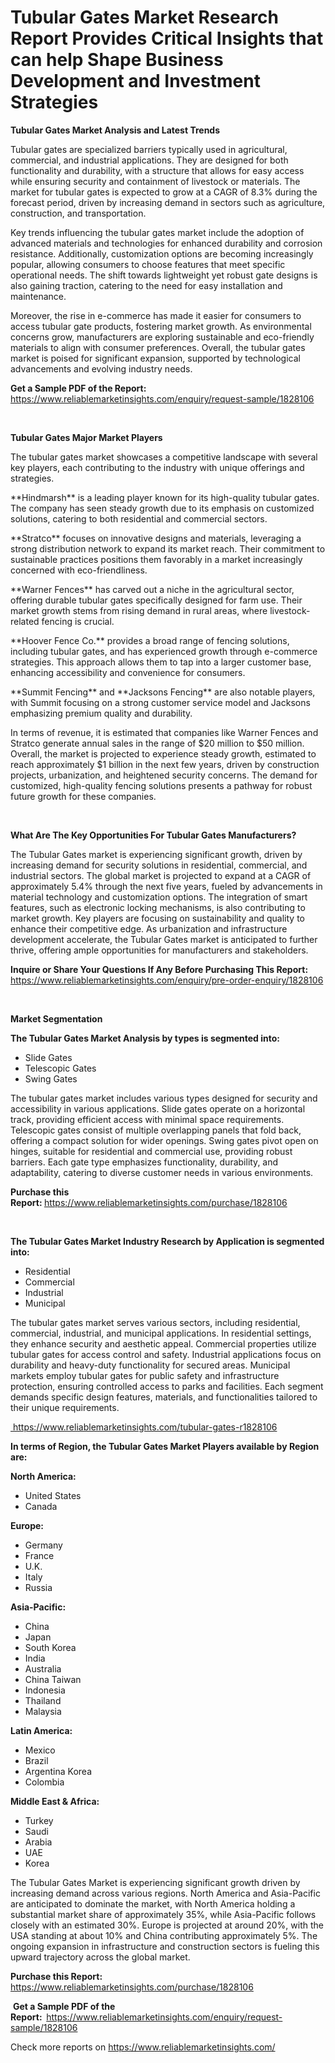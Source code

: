 <p><h1>Tubular Gates Market Research Report Provides Critical Insights that can help Shape Business Development and Investment Strategies</h1></p><p><strong>Tubular Gates Market Analysis and Latest Trends</strong></p>
<p><p>Tubular gates are specialized barriers typically used in agricultural, commercial, and industrial applications. They are designed for both functionality and durability, with a structure that allows for easy access while ensuring security and containment of livestock or materials. The market for tubular gates is expected to grow at a CAGR of 8.3% during the forecast period, driven by increasing demand in sectors such as agriculture, construction, and transportation. </p><p>Key trends influencing the tubular gates market include the adoption of advanced materials and technologies for enhanced durability and corrosion resistance. Additionally, customization options are becoming increasingly popular, allowing consumers to choose features that meet specific operational needs. The shift towards lightweight yet robust gate designs is also gaining traction, catering to the need for easy installation and maintenance. </p><p>Moreover, the rise in e-commerce has made it easier for consumers to access tubular gate products, fostering market growth. As environmental concerns grow, manufacturers are exploring sustainable and eco-friendly materials to align with consumer preferences. Overall, the tubular gates market is poised for significant expansion, supported by technological advancements and evolving industry needs.</p></p>
<p><strong>Get a Sample PDF of the Report:&nbsp;</strong> <a href="https://www.reliablemarketinsights.com/enquiry/request-sample/1828106?utm_campaign=2322&utm_medium=2&utm_source=Github&utm_content=ia&utm_term=19022025&utm_id=tubular-gates">https://www.reliablemarketinsights.com/enquiry/request-sample/1828106</a></p>
<p>&nbsp;</p>
<p><strong>Tubular Gates Major Market Players</strong></p>
<p><p>The tubular gates market showcases a competitive landscape with several key players, each contributing to the industry with unique offerings and strategies. </p><p>**Hindmarsh** is a leading player known for its high-quality tubular gates. The company has seen steady growth due to its emphasis on customized solutions, catering to both residential and commercial sectors. </p><p>**Stratco** focuses on innovative designs and materials, leveraging a strong distribution network to expand its market reach. Their commitment to sustainable practices positions them favorably in a market increasingly concerned with eco-friendliness.</p><p>**Warner Fences** has carved out a niche in the agricultural sector, offering durable tubular gates specifically designed for farm use. Their market growth stems from rising demand in rural areas, where livestock-related fencing is crucial. </p><p>**Hoover Fence Co.** provides a broad range of fencing solutions, including tubular gates, and has experienced growth through e-commerce strategies. This approach allows them to tap into a larger customer base, enhancing accessibility and convenience for consumers. </p><p>**Summit Fencing** and **Jacksons Fencing** are also notable players, with Summit focusing on a strong customer service model and Jacksons emphasizing premium quality and durability. </p><p>In terms of revenue, it is estimated that companies like Warner Fences and Stratco generate annual sales in the range of $20 million to $50 million. Overall, the market is projected to experience steady growth, estimated to reach approximately $1 billion in the next few years, driven by construction projects, urbanization, and heightened security concerns. The demand for customized, high-quality fencing solutions presents a pathway for robust future growth for these companies.</p></p>
<p>&nbsp;</p>
<p><strong>What Are The Key Opportunities For Tubular Gates Manufacturers?</strong></p>
<p><p>The Tubular Gates market is experiencing significant growth, driven by increasing demand for security solutions in residential, commercial, and industrial sectors. The global market is projected to expand at a CAGR of approximately 5.4% through the next five years, fueled by advancements in material technology and customization options. The integration of smart features, such as electronic locking mechanisms, is also contributing to market growth. Key players are focusing on sustainability and quality to enhance their competitive edge. As urbanization and infrastructure development accelerate, the Tubular Gates market is anticipated to further thrive, offering ample opportunities for manufacturers and stakeholders.</p></p>
<p><strong>Inquire or Share Your Questions If Any Before Purchasing This Report:</strong> <a href="https://www.reliablemarketinsights.com/enquiry/pre-order-enquiry/1828106?utm_campaign=2322&utm_medium=2&utm_source=Github&utm_content=ia&utm_term=19022025&utm_id=tubular-gates">https://www.reliablemarketinsights.com/enquiry/pre-order-enquiry/1828106</a></p>
<p>&nbsp;</p>
<p><strong>Market Segmentation</strong></p>
<p><strong>The Tubular Gates Market Analysis by types is segmented into:</strong></p>
<p><ul><li>Slide Gates</li><li>Telescopic Gates</li><li>Swing Gates</li></ul></p>
<p><p>The tubular gates market includes various types designed for security and accessibility in various applications. Slide gates operate on a horizontal track, providing efficient access with minimal space requirements. Telescopic gates consist of multiple overlapping panels that fold back, offering a compact solution for wider openings. Swing gates pivot open on hinges, suitable for residential and commercial use, providing robust barriers. Each gate type emphasizes functionality, durability, and adaptability, catering to diverse customer needs in various environments.</p></p>
<p><strong>Purchase this Report:&nbsp;</strong><a href="https://www.reliablemarketinsights.com/purchase/1828106?utm_campaign=2322&utm_medium=2&utm_source=Github&utm_content=ia&utm_term=19022025&utm_id=tubular-gates">https://www.reliablemarketinsights.com/purchase/1828106</a></p>
<p>&nbsp;</p>
<p><strong>The Tubular Gates Market Industry Research by Application is segmented into:</strong></p>
<p><ul><li>Residential</li><li>Commercial</li><li>Industrial</li><li>Municipal</li></ul></p>
<p><p>The tubular gates market serves various sectors, including residential, commercial, industrial, and municipal applications. In residential settings, they enhance security and aesthetic appeal. Commercial properties utilize tubular gates for access control and safety. Industrial applications focus on durability and heavy-duty functionality for secured areas. Municipal markets employ tubular gates for public safety and infrastructure protection, ensuring controlled access to parks and facilities. Each segment demands specific design features, materials, and functionalities tailored to their unique requirements.</p></p>
<p><a href="https://www.reliablemarketinsights.com/tubular-gates-r1828106?utm_campaign=2322&utm_medium=2&utm_source=Github&utm_content=ia&utm_term=19022025&utm_id=tubular-gates">&nbsp;https://www.reliablemarketinsights.com/tubular-gates-r1828106</a></p>
<p><strong>In terms of Region, the Tubular Gates Market Players available by Region are:</strong></p>
<p>
    <p> <strong> North America: </strong>
        <ul>
            <li>United States</li>
            <li>Canada</li>
        </ul>
        </p> 
    <p> <strong> Europe: </strong>
        <ul>
            <li>Germany</li>
            <li>France</li>
            <li>U.K.</li>
            <li>Italy</li>
            <li>Russia</li>
        </ul>
        </p> 
    <p> <strong> Asia-Pacific: </strong>
        <ul>
            <li>China</li>
            <li>Japan</li>
            <li>South Korea</li>
            <li>India</li>
            <li>Australia</li>
            <li>China Taiwan</li>
            <li>Indonesia</li>
            <li>Thailand</li>
            <li>Malaysia</li>
        </ul>
        </p> 
    <p> <strong> Latin America: </strong>
        <ul>
            <li>Mexico</li>
            <li>Brazil</li>
            <li>Argentina Korea</li>
            <li>Colombia</li>
        </ul>
        </p> 
    <p> <strong> Middle East & Africa: </strong>
        <ul>
            <li>Turkey</li>
            <li>Saudi</li>
            <li>Arabia</li>
            <li>UAE</li>
            <li>Korea</li>
        </ul>
    </p>
    </p>
<p><p>The Tubular Gates Market is experiencing significant growth driven by increasing demand across various regions. North America and Asia-Pacific are anticipated to dominate the market, with North America holding a substantial market share of approximately 35%, while Asia-Pacific follows closely with an estimated 30%. Europe is projected at around 20%, with the USA standing at about 10% and China contributing approximately 5%. The ongoing expansion in infrastructure and construction sectors is fueling this upward trajectory across the global market.</p></p>
<p><strong>Purchase this Report: </strong><a href="https://www.reliablemarketinsights.com/purchase/1828106?utm_campaign=2322&utm_medium=2&utm_source=Github&utm_content=ia&utm_term=19022025&utm_id=tubular-gates">https://www.reliablemarketinsights.com/purchase/1828106</a></p>
<p>&nbsp;<strong>Get a Sample PDF of the Report:&nbsp;&nbsp;</strong><a href="https://www.reliablemarketinsights.com/enquiry/request-sample/1828106?utm_campaign=2322&utm_medium=2&utm_source=Github&utm_content=ia&utm_term=19022025&utm_id=tubular-gates">https://www.reliablemarketinsights.com/enquiry/request-sample/1828106</a></p>
<p><strong></strong></p>
<p>Check more reports on <a href="https://www.reliablemarketinsights.com/?utm_campaign=2322&utm_medium=2&utm_source=Github&utm_content=ia&utm_term=19022025&utm_id=tubular-gates">https://www.reliablemarketinsights.com/</a></p>